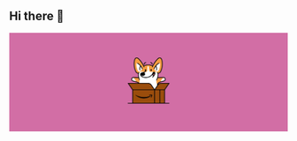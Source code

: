 ## Hi there 👋

<img src="https://github.com/duyvoo/duyvoo/blob/eb8ebdf66bea09830800f9d05bb664641ce5a8d1/4930db48002457.588b576d6638b.gif" alt ="test">
